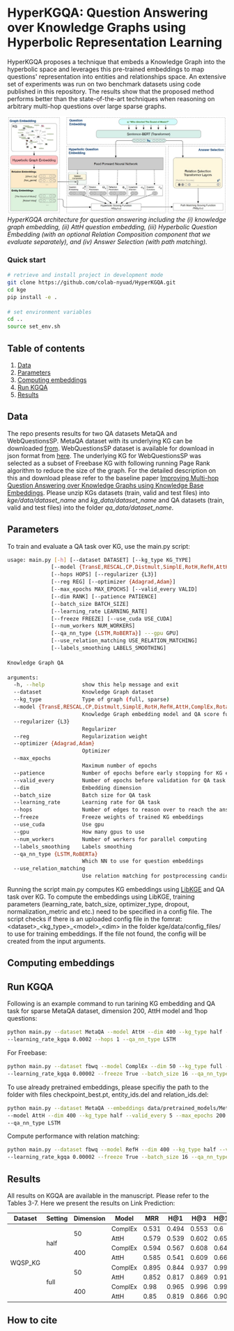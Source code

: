 # HyperKGQA: Question Answering over Knowledge Graphs using Hyperbolic Representation Learning

HyperKGQA proposes a technique that embeds a Knowledge Graph into the hyperbolic space  and  leverages  this  pre-trained  embeddings  to  map  questions' representation  into entities  and  relationships  space. An extensive set of experiments was run on two benchmark datasets using code published in this repository. The results show that the proposed  method  performs  better  than the state-of-the-art techniques when reasoning on arbitrary multi-hop questions over large sparse graphs.

![](architecture.jpg "Overall architecture")
*HyperKGQA architecture for question answering including the (i) knowledge graph embedding, (ii) AttH question embedding, (iii) Hyperbolic Question Embedding (with an optional Relation Composition component that we evaluate separately), and (iv) Answer Selection (with path matching).*

### Quick start
```sh
# retrieve and install project in development mode
git clone https://github.com/colab-nyuad/HyperKGQA.git
cd kge
pip install -e .

# set environment variables
cd ..
source set_env.sh
```

## Table of contents
1. [Data](#data)
2. [Parameters](#usage)
3. [Computing embeddings](#emb)
4. [Run KGQA](#kgqa)
5. [Results](#results)

## Data <a name="data"></a>

The repo presents results for two QA datasets MetaQA and WebQuestionsSP. MetaQA dataset with its underlying KG can be downloaded [from](https://github.com/yuyuz/MetaQA). WebQuestionsSP dataset is available for download in json format from [here](https://www.microsoft.com/en-us/download/details.aspx?id=52763). The underlying KG for WebQuestionsSP was selected as a subset of Freebase KG with following running Page Rank algorithm to reduce the size of the graph. For the detailed description on this and download please refer to the baseline paper [Improving Multi-hop Question Answering over Knowledge Graphs using Knowledge Base Embeddings](https://www.aclweb.org/anthology/2020.acl-main.412/). Please unzip KGs datasets (train, valid and test files) into <em>kge/data/dataset_name</em> and <em>kg_data/dataset_name</em> and QA datasets (train, valid and test files) into the folder <em>qa_data/dataset_name</em>.

## Parameters <a name="usage"></a>
To train and evaluate a QA task over KG, use the main.py script:

```sh
usage: main.py [-h] [--dataset DATASET] [--kg_type KG_TYPE]
              [--model {TransE,RESCAL,CP,Distmult,SimplE,RotH,RefH,AttH,ComplEx,RotatE}]
              [--hops HOPS] [--regularizer {L3}] 
              [--reg REG] [--optimizer {Adagrad,Adam}]
              [--max_epochs MAX_EPOCHS] [--valid_every VALID]
              [--dim RANK] [--patience PATIENCE]
              [--batch_size BATCH_SIZE]
              [--learning_rate LEARNING_RATE]
              [--freeze FREEZE] [--use_cuda USE_CUDA]
              [--num_workers NUM_WORKERS]
              [--qa_nn_type {LSTM,RoBERTa}] ---gpu GPU]
              [--use_relation_matching USE_RELATION_MATCHING]
              [--labels_smoothing LABELS_SMOOTHING]
 
Knowledge Graph QA

arguments:
  -h, --help            show this help message and exit
  --dataset             Knowledge Graph dataset
  --kg_type             Type of graph (full, sparse)
  --model {TransE,RESCAL,CP,Distmult,SimplE,RotH,RefH,AttH,ComplEx,RotatE}
                        Knowledge Graph embedding model and QA score function
  --regularizer {L3}
                        Regularizer
  --reg                 Regularization weight
  --optimizer {Adagrad,Adam}
                        Optimizer
  --max_epochs
                        Maximum number of epochs
  --patience            Number of epochs before early stopping for KG embeddings
  --valid_every         Number of epochs before validation for QA task
  --dim                 Embedding dimension
  --batch_size          Batch size for QA task 
  --learning_rate       Learning rate for QA task
  --hops                Number of edges to reason over to reach the answer 
  --freeze              Freeze weights of trained KG embeddings
  --use_cuda            Use gpu
  --gpu                 How many gpus to use
  --num_workers         Number of workers for parallel computing 
  --labels_smoothing    Labels smoothing
  --qa_nn_type {LSTM,RoBERTa}
                        Which NN to use for question embeddings
  --use_relation_matching 
                        Use relation matching for postprocessing candidates in QA task
```

Running the script main.py computes KG embeddings using [LibKGE](https://github.com/uma-pi1/kge) and QA task over KG. To compute the embeddings using LibKGE, training parameters (learning_rate, batch_size, optimizer_type, dropout, normalization_metric and etc.) need to be specified in a config file. The script checks if there is an uploaded config file in the fomrat: \<dataset\>\_\<kg_type\>\_\<model\>\_\<dim\> in the folder kge/data/config_files/<dataset> to use for training embeddings. If the file not found, the config will be created from the input arguments. 

## Computing embeddings <a name="emb"></a>

## Run KGQA <a name="kgqa"></a>


Following is an example command to run tarining KG embedding and QA task for sparse MetaQA dataset, dimension 200, AttH model and 1hop questions: 

```sh
python main.py --dataset MetaQA --model AttH --dim 400 --kg_type half --valid_every 5 --max_epochs 200 \
--learning_rate_kgqa 0.0002 --hops 1 --qa_nn_type LSTM
```

For Freebase:
```sh
python main.py --dataset fbwq --model ComplEx --dim 50 --kg_type full --valid_every 10 --max_epochs 200 \
--learning_rate_kgqa 0.00002 --freeze True --batch_size 16 --qa_nn_type RoBERTa
```
  
To use already pretrained embeddings, please specifiy the path to the folder with files checkpoint_best.pt, entity_ids.del and relation_ids.del:

```sh
python main.py --dataset MetaQA --embeddings data/pretrained_models/MetaQA/AttH_MetaQA_half_400/ \
--model AttH --dim 400 --kg_type half --valid_every 5 --max_epochs 200 --learning_rate_kgqa 0.0002 --hops 3 \
--qa_nn_type LSTM
```
  
Compute performance with relation matching:
```sh
python main.py --dataset fbwq --model RefH --dim 400 --kg_type half --valid_every 10 --max_epochs 200 \
--learning_rate_kgqa 0.00002 --freeze True --batch_size 16 --qa_nn_type RoBERTa --use_relation_matching True
```
  
## Results <a name="results"></a>
All results on KGQA are available in the manuscript. Please refer to the Tables 3-7. Here we present the results on Link Prediction:
<table>
    <thead>
        <tr>
            <th>Dataset</th>
            <th>Setting</th>
            <th>Dimension</th>
            <th>Model</th>	
            <th>MRR</th>	
            <th>H@1</th>	
            <th>H@3</th>
            <th>H@10</th>
        </tr>
    </thead>
    <tbody>
        <tr>
            <td rowspan=8>WQSP_KG</td>
            <td rowspan=4>half</td>
            <td rowspan=2>50</td>
            <td>ComplEx	</td>
            <td>0.531</td>	
            <td>0.494</td>	
            <td>0.553</td>
            <td>0.6</td>
        </tr>
        <tr>
          <td>AttH</td>	
          <td>0.579</td>
          <td>0.539</td>	
          <td>0.602</td>
          <td>0.651</td>
        </tr>
        <tr>
            <td rowspan=2>400</td>
            <td>ComplEx	</td>
            <td>0.594</td>	
            <td>0.567</td>	
            <td>0.608</td>
            <td>0.646</td>
        </tr>
        <tr>
          <td>AttH</td>	
          <td>0.585</td>
          <td>0.541</td>	
          <td>0.609</td>
          <td>0.663</td>
        </tr>
        <tr>
            <td rowspan=4>full</td>
            <td rowspan=2>50</td>
            <td>ComplEx	</td>
            <td>0.895</td>	
            <td>0.844</td>	
            <td>0.937</td>
            <td>0.992</td>
        </tr>
          <td>AttH</td>	
          <td>0.852</td>
          <td>0.817</td>	
          <td>0.869</td>
          <td>0.918</td>
        </tr>
          <tr>
            <td rowspan=2>400</td>
            <td>ComplEx	</td>
            <td>0.98</td>	
            <td>0.965</td>	
            <td>0.996</td>
            <td>0.999</td>
        </tr>
          <td>AttH</td>	
          <td>0.85</td>
          <td>0.819</td>	
          <td>0.866</td>
          <td>0.908</td>
        </tr>
    </tbody>
</table>

## How to cite
